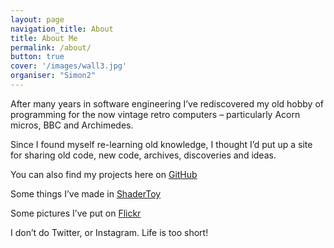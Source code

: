 ```yaml
---
layout: page
navigation_title: About
title: About Me
permalink: /about/
button: true
cover: '/images/wall3.jpg'
organiser: "Simon2"
---
```

After many years in software engineering I’ve rediscovered my old hobby of programming for the now vintage retro computers – particularly Acorn micros, BBC and Archimedes.

Since I found myself re-learning old knowledge, I thought I’d put up a site for sharing old code, new code, archives, discoveries and ideas.

You can also find my projects here on [GitHub](https://github.com/simondotm/)

Some things I’ve made in [ShaderToy](https://www.shadertoy.com/user/zippycoder)

Some pictures I’ve put on [Flickr](https://www.flickr.com/photos/9793651@N03/)

I don’t do Twitter, or Instagram. Life is too short!



